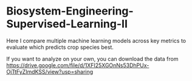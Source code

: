 # Biosystem-Engineering-Supervised-Learning-II
Here I compare multiple machine learning models across key metrics to evaluate which predicts crop species best. 

If you want to analyze on your own, you can download the data from https://drive.google.com/file/d/1XFI25XGOnNs53DhPUx-OjTtFyZImdKSS/view?usp=sharing
